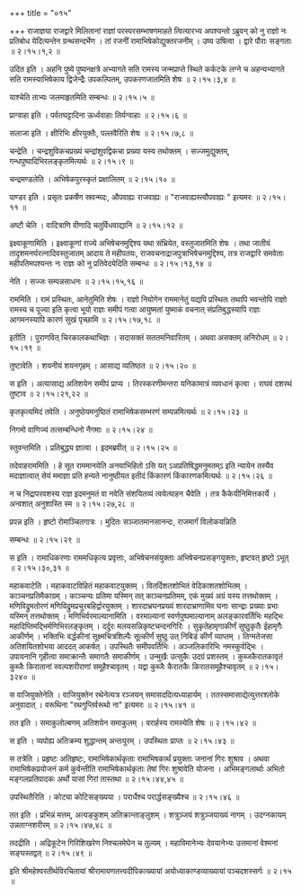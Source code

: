 +++
title = "०१५"

+++
राजाज्ञया राजद्वारे मिलितानां राज्ञां परस्परसम्भाषणमाहते त्वित्यारभ्य अपश्यन्तो ऽब्रुवन् को नु राज्ञो नः प्रतिबोध येदित्यन्तेन ग्रन्थसन्दर्भेण । तां रजनीं रामाभिषेकोद्युक्तरजनीम् । उष्य उषित्वा । द्वारे पौराः सङ्गताः  ॥  २।१५।१,२  ॥   

  

उदित इति । अहनि पुष्ये पुष्यनक्षत्रे अभ्यागते सति रामस्य जन्मप्राप्ते स्थिते कर्कटके लग्ने च अहन्यभ्यागते सति रामस्याभिषेकाय द्विजेन्द्रैः उपकल्पितम्, उपकरणजातमिति शेषः  ॥  २।१५।३,४  ॥   

  

याश्चेति ताभ्यः जलमाहृतमिति सम्बन्धः  ॥  २।१५।५  ॥   

  

प्राग्वाहा इति । पर्वतघट्टादिना ऊर्ध्ववाहाः तिर्यग्वाहाः  ॥  २।१५।६  ॥   

  

सलाजा इति । क्षीरिभिः क्षीरयुक्तैः, पल्लवैरिति शेषः  ॥  २।१५।७,८  ॥   

  

चन्द्रेति । चन्द्रशुविकचप्रख्यं चन्द्रांशुवद्विकचा प्रख्या यस्य तथोक्तम् । सज्जमुद्युक्तम्, गन्धपुष्पादिभिरलङ्कृतमित्यर्थः  ॥  २।१५।९  ॥   

  

चन्द्रमण्डलेति । अभिषेकपुरस्कृतं प्रक्षालितम्  ॥  २।१५।१०  ॥   

  

पाण्डर इति । प्रसृतः प्रकर्षेण स्रवन्मदः, औपवाह्यः राजवाह्यः  ॥  "राजवाह्यस्त्वौपवाह्यः " इत्यमरः  ॥  २।१५।११  ॥   

  

अष्टौ चेति । वादित्राणि वीणादि चतुर्विधवाद्यानि  ॥  २।१५।१२  ॥   

  

इक्ष्वाकूणामिति । इक्ष्वाकूणां राज्ये अभिषेचनमुद्दिश्य यथा संभ्रियेत, वस्तुजातमिति शेषः । तथा जातीयं तादृशमनर्घरत्नादिवस्तुजातम् आदाय ते महीपतयः, राजवचनाद्राजपुत्राभिषेचनमुद्दिश्य, तत्र राजद्वारि समवेताः महीपतिमपश्यन्तः नः राज्ञः को नु प्रतिवेदयेदिति सम्बन्धः  ॥  २।१५।१३,१४  ॥   

  

नेति । सज्जः सम्पन्नसाधनः  ॥  २।१५।१५,१६  ॥   

  

राममिति । रामं प्रस्थितः, आनेतुमिति शेषः । राज्ञो नियोगेन राममानेतुं यद्यपि प्रस्थितः तथापि भवन्तोपि राज्ञो रामस्य च पूज्या इति कृत्वा भूयो राज्ञः समीपं गत्वा आयुष्मतां युष्माकं वचनात् संप्रतिबुद्धस्यापि राज्ञः आगमनस्यापि कारणं सुखं पृच्छामि  ॥  २।१५।१७,१८  ॥   

  

इतीति । पुराणवित् चिरकालकथाभिज्ञः । सदासक्तं सततमनिवारितम् । अथवा असक्तम् अनिरोधम्  ॥  २।१५।१९  ॥   

  

तुष्टावेति । शयनीयं शयनगृहम् । आसाद्य व्यतिष्ठत  ॥  २।१५।२०  ॥   

  

स इति । अत्यासाद्य अतिशयेन समीपं प्राप्य । तिरस्करणीमन्तरा यनिकामात्रं व्यवधानं कृत्वा । राघवं दशरथं तुष्टाव  ॥  २।१५।२१,२२  ॥   

  

कृतकृत्यमिदं तवेति । अनुष्ठेयमनुष्ठितं रामाभिषेकसम्भरणं सम्पन्नमित्यर्थः  ॥  २।१५।२३  ॥   

  

निगमो वाणिज्यं तत्सम्बन्धिनो नैगमाः  ॥  २।१५।२४  ॥   

  

स्तुवन्तमिति । प्रतिबुद्ध्य ज्ञात्वा । इदमब्रवीत्  ॥  २।१५।२५  ॥   

  

तदेवाहराममिति । हे सूत राममानयेति अनयाभिहितो ऽसि यत् ऽअप्रतिषिद्धमनुमतम्ऽ इति न्यायेन तस्यैव मदाज्ञात्वात् सेयं ममाज्ञा प्रति हन्यते नानुष्ठीयत इतीदं किंकारणं किंकारणकमित्यर्थः  ॥  २।१५।२६  ॥   

  

न च निद्रापरवशस्य राज्ञ इदमनुमतं वा नवेति संशयितव्यं त्वयेत्याहन चैवेति । तत्र कैकेयीनिमित्तकार्ये । अन्वशात् अनुशास्ति स्म  ॥  २।१५।२७,२८  ॥   

  

प्रपन्न इति । हृष्टो रोमाञ्चितगात्रः । मुदितः सञ्जातमानसानन्दः, राजमार्गं विलोकयन्निति  

सम्बन्धः  ॥  २।१५।२९  ॥   

  

स इति । रामाधिकरणाः राममधिकृत्य प्रवृत्ताः, अभिषेचनसंयुक्ताः अभिषेचनप्रसङ्गयुक्ताः, हृष्टवत् हृष्टो ऽभूत्  ॥  २।१५।३०,३१  ॥   

  

महाकवाटेति । महाकवाटविहितं महाकवाटयुक्तम् । वितर्दिशतशोभितं वेदिकाशतशोभितम् । काञ्चनप्रतिमैकाग्रम् । काञ्चन्यः प्रतिमा यस्मिन् तत् काञ्चनप्रतिमम्, एकं मुख्यं अग्रं यस्य तत्तथोक्तम् । मणिविद्रुमतोरणं मणिविद्रुमप्रचुरबहिर्द्वारयुक्तम् । शारदाभ्रघनप्रख्यं शारदाभ्राणामिव घनाः सान्द्राः प्रख्याः प्रभाः यस्मिन् तत्तथोक्तम् । मणिभिर्वरमाल्यानामिति । वरमाल्यानां स्वर्णपुष्पमाल्यानाम् अलङ्कारवर्तिभिः महद्भिः महादिप्तिमद्भिर्मणिभिरलङ्कृतम् । दर्दुरः मलयसन्निकृष्टचन्दनगिरिः । सुकृतेहामृगाकीर्णं सुष्ठुकृतैः ईहामृगैः आकीर्णम् । भक्तिभिः वर्द्धकीनां सूक्ष्मचित्रशिल्पैः सूत्कीर्णं सुष्ठु उत् निबिडं कीर्णं व्याप्तम् । तिग्मतेजसा अतिशयितशोभया आददत् आकर्षत् । उपस्थितैः समीपवर्तिभिः । अञ्जलिकारिभिः नमस्कुर्वद्भिः । उपायनानि गृहीत्वा समाक्रान्तैः समागतैः समाकीर्णम् । उन्मुखैः उत्सुकैः उदग्रं प्रशस्तम् । कुब्जकैरातकावृतं कुब्जैः किरातानां स्वल्पशरीराणां समूहैश्चावृतम् । यद्वा कुब्जैः कैरातकैः किरातसमूहैश्चावृतम्  ॥  २।१५।३२४०  ॥   

  

स वाजियुक्तेनेति । वाजियुक्तेन रथेनेत्यत्र रञ्जयन् समासददित्यध्याहार्यम् । ततस्समासाद्येत्युत्तरश्लोके अनुवादात् । वरूथिना "रथगुप्तिर्वरूथो ना" इत्यमरः  ॥  २।१५।४१  ॥   

  

तत इति । समाकुलोल्बणम् अतिशयेन समाकुलम् । वरार्हस्य रामस्येति शेषः  ॥  २।१५।४२  ॥   

  

स इति । व्यपोह्य अतिक्रम्य शुद्धान्तम् अन्तःपुरम् । उपस्थितः प्राप्तः  ॥  २।१५।४३  ॥   

  

स तत्रेति । प्रहृष्टः अतिहृष्टः, रामाभिषेकार्थकृताः रामाभिषकार्थं प्रयुक्ताः जनानां गिरः शुश्राव । अथवा रामाभिषेकप्रयोजनं कर्म कुर्वन्तीति रामाभिषेकार्थकृताः तेषां गिरः शुश्रावेति योजना । अभिमङ्गलार्थाः अभितो मङ्गलप्रतिपादकः अर्थो यासां गिरां तास्तथा  ॥  २।१५।४४,४५  ॥   

  

उपस्थितैरिति । कोट्या कोटिसङ्ख्यया । परार्धैश्च परार्द्धसङ्ख्यैश्च  ॥  २।१५।४६  ॥   

  

तत इति । प्रभिन्नं मत्तम्, अत्यङ्कुशम् अतिक्रान्ताङ्लुशम् । शत्रुञ्जयं शत्रुञ्जयाख्यं नागम् । उदग्नकायम् उन्नताग्नशरीरम्  ॥  २।१५।४७,४८  ॥   

  

तदद्रीति । अद्रिकूटेन गिरिशिखरेण निश्चलमेघेन च तुल्यम् । महाविमानेभ्यः देवयानेभ्यः उत्तमानां वेश्मनां सङ्घस्तद्वत्  ॥  २।१५।४९  ॥   

  

इति श्रीमहेश्वरतीर्थविरचितायां श्रीरामायणतत्त्वदीपिकाख्यायां अयोध्याकाण्डव्याख्यायां पञ्चदशस्सर्गः  ॥  २।१५  ॥   

  

  

